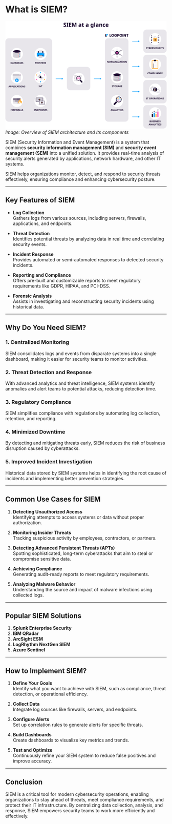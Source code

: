 # What is SIEM?

![SIEM Illustration](https://github.com/KushagraVarshney101/Splunk-Documentation/blob/main/Documentation/Images/siem-at-a-glance.jpg)  
*Image: Overview of SIEM architecture and its components*

SIEM (Security Information and Event Management) is a system that combines **security information management (SIM)** and **security event management (SEM)** into a unified solution. It provides real-time analysis of security alerts generated by applications, network hardware, and other IT systems.

SIEM helps organizations monitor, detect, and respond to security threats effectively, ensuring compliance and enhancing cybersecurity posture.

---

## Key Features of SIEM

- **Log Collection**  
  Gathers logs from various sources, including servers, firewalls, applications, and endpoints.

- **Threat Detection**  
  Identifies potential threats by analyzing data in real time and correlating security events.

- **Incident Response**  
  Provides automated or semi-automated responses to detected security incidents.

- **Reporting and Compliance**  
  Offers pre-built and customizable reports to meet regulatory requirements like GDPR, HIPAA, and PCI-DSS.

- **Forensic Analysis**  
  Assists in investigating and reconstructing security incidents using historical data.

---

## Why Do You Need SIEM?

### 1. **Centralized Monitoring**  
SIEM consolidates logs and events from disparate systems into a single dashboard, making it easier for security teams to monitor activities.

### 2. **Threat Detection and Response**  
With advanced analytics and threat intelligence, SIEM systems identify anomalies and alert teams to potential attacks, reducing detection time.

### 3. **Regulatory Compliance**  
SIEM simplifies compliance with regulations by automating log collection, retention, and reporting.

### 4. **Minimized Downtime**  
By detecting and mitigating threats early, SIEM reduces the risk of business disruption caused by cyberattacks.

### 5. **Improved Incident Investigation**  
Historical data stored by SIEM systems helps in identifying the root cause of incidents and implementing better prevention strategies.

---

## Common Use Cases for SIEM

1. **Detecting Unauthorized Access**  
   Identifying attempts to access systems or data without proper authorization.

2. **Monitoring Insider Threats**  
   Tracking suspicious activity by employees, contractors, or partners.

3. **Detecting Advanced Persistent Threats (APTs)**  
   Spotting sophisticated, long-term cyberattacks that aim to steal or compromise sensitive data.

4. **Achieving Compliance**  
   Generating audit-ready reports to meet regulatory requirements.

5. **Analyzing Malware Behavior**  
   Understanding the source and impact of malware infections using collected logs.

---

## Popular SIEM Solutions

1. **Splunk Enterprise Security**  
2. **IBM QRadar**  
3. **ArcSight ESM**  
4. **LogRhythm NextGen SIEM**  
5. **Azure Sentinel**

---

## How to Implement SIEM?

1. **Define Your Goals**  
   Identify what you want to achieve with SIEM, such as compliance, threat detection, or operational efficiency.

2. **Collect Data**  
   Integrate log sources like firewalls, servers, and endpoints.

3. **Configure Alerts**  
   Set up correlation rules to generate alerts for specific threats.

4. **Build Dashboards**  
   Create dashboards to visualize key metrics and trends.

5. **Test and Optimize**  
   Continuously refine your SIEM system to reduce false positives and improve accuracy.

---

## Conclusion

SIEM is a critical tool for modern cybersecurity operations, enabling organizations to stay ahead of threats, meet compliance requirements, and protect their IT infrastructure. By centralizing data collection, analysis, and response, SIEM empowers security teams to work more efficiently and effectively.


